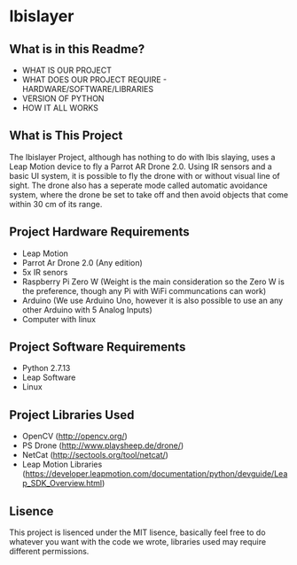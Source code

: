 # Ibislayer

## What is in this Readme?
- WHAT IS OUR PROJECT
- WHAT DOES OUR PROJECT REQUIRE - HARDWARE/SOFTWARE/LIBRARIES
- VERSION OF PYTHON
- HOW IT ALL WORKS

## What is This Project

The Ibislayer Project, although has nothing to do with Ibis slaying, uses a Leap Motion device to fly a Parrot AR Drone 2.0. Using IR sensors and a basic UI system, it is possible to fly the drone with or without visual line of sight. The drone also has a seperate mode called automatic avoidance system, where the drone be set to take off and then avoid objects that come within 30 cm of its range.

## Project Hardware Requirements

- Leap Motion
- Parrot Ar Drone 2.0 (Any edition)
- 5x IR senors
- Raspberry Pi Zero W (Weight is the main consideration so the Zero W is the preference, though any Pi with WiFi communcations can work)
- Arduino (We use Arduino Uno, however it is also possible to use an any other Arduino with 5 Analog Inputs)
- Computer with linux

## Project Software Requirements

- Python 2.7.13
- Leap Software
- Linux 

## Project Libraries Used

- OpenCV (http://opencv.org/)
- PS Drone (http://www.playsheep.de/drone/)
- NetCat (http://sectools.org/tool/netcat/)
- Leap Motion Libraries (https://developer.leapmotion.com/documentation/python/devguide/Leap_SDK_Overview.html)

## Lisence

This project is lisenced under the MIT lisence, basically feel free to do whatever you want with the code we wrote, libraries used may require different permissions.

